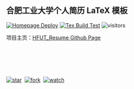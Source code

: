 ## 合肥工业大学个人简历 LaTeX 模板


[![Homepage Deploy](https://github.com/HFUTTUG/HFUT_Resume/actions/workflows/page_deploy.yml/badge.svg)](https://github.com/HFUTTUG/HFUT_Resume/actions/workflows/page_deploy.yml)
[![Tex Build Test](https://github.com/HFUTTUG/HFUT_Resume/actions/workflows/tex_build_test.yml/badge.svg)](https://github.com/HFUTTUG/HFUT_Resume/actions/workflows/tex_build_test.yml)
![visitors](https://visitor-badge.glitch.me/badge?page_id=HFUTTUG.HFUT_Resume)

项目主页：[HFUT_Resume Github Page](https://HFUTTUG.github.io/HFUT_Resume)


<br><br><br><br>

[![star](https://img.shields.io/github/stars/HFUTTUG/HFUT_Resume?style=social)](https://github.com/HFUTTUG/HFUT_Resume)&nbsp;
[![fork](https://img.shields.io/github/forks/HFUTTUG/HFUT_Resume?label=Fork&logo=github&style=social)](https://github.com/HFUTTUG/HFUT_Resume/fork)&nbsp;
[![watch](https://img.shields.io/github/watchers/HFUTTUG/HFUT_Resume?label=Watch&logo=github&style=social)](https://github.com/HFUTTUG/HFUT_Resume)&nbsp;